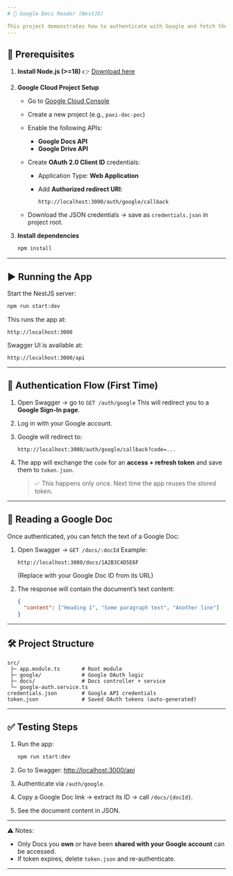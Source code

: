 ```yaml
---
# 📄 Google Docs Reader (NestJS)

This project demonstrates how to authenticate with Google and fetch the content of a Google Doc using **NestJS** + **Google APIs**.
---
```


## 🚀 Prerequisites

1. **Install Node.js (>=18)**
   👉 [Download here](https://nodejs.org/)

2. **Google Cloud Project Setup**
   - Go to [Google Cloud Console](https://console.cloud.google.com/)
   - Create a new project (e.g., `paxi-doc-poc`)
   - Enable the following APIs:
     - **Google Docs API**
     - **Google Drive API**

   - Create **OAuth 2.0 Client ID** credentials:
     - Application Type: **Web Application**
     - Add **Authorized redirect URI**:

       ```
       http://localhost:3000/auth/google/callback
       ```

   - Download the JSON credentials → save as `credentials.json` in project root.

3. **Install dependencies**

   ```bash
   npm install
   ```

---

## ▶️ Running the App

Start the NestJS server:

```bash
npm run start:dev
```

This runs the app at:

```
http://localhost:3000
```

Swagger UI is available at:

```
http://localhost:3000/api
```

---

## 🔑 Authentication Flow (First Time)

1. Open Swagger → go to `GET /auth/google`
   This will redirect you to a **Google Sign-In page**.

2. Log in with your Google account.

3. Google will redirect to:

   ```
   http://localhost:3000/auth/google/callback?code=...
   ```

4. The app will exchange the `code` for an **access + refresh token** and save them to `token.json`.

   > ✅ This happens only once. Next time the app reuses the stored token.

---

## 📖 Reading a Google Doc

Once authenticated, you can fetch the text of a Google Doc:

1. Open Swagger → `GET /docs/:docId`
   Example:

   ```
   http://localhost:3000/docs/1A2B3C4D5E6F
   ```

   (Replace with your Google Doc ID from its URL)

2. The response will contain the document’s text content:

   ```json
   {
     "content": ["Heading 1", "Some paragraph text", "Another line"]
   }
   ```

---

## 🛠 Project Structure

```
src/
 ├─ app.module.ts       # Root module
 ├─ google/             # Google OAuth logic
 ├─ docs/               # Docs controller + service
 └─ google-auth.service.ts
credentials.json        # Google API credentials
token.json              # Saved OAuth tokens (auto-generated)
```

---

## ✅ Testing Steps

1. Run the app:

   ```bash
   npm run start:dev
   ```

2. Go to Swagger: [http://localhost:3000/api](http://localhost:3000/api)

3. Authenticate via `/auth/google`.

4. Copy a Google Doc link → extract its ID → call `/docs/{docId}`.

5. See the document content in JSON.

---

⚠️ Notes:

- Only Docs you **own** or have been **shared with your Google account** can be accessed.
- If token expires, delete `token.json` and re-authenticate.

---
